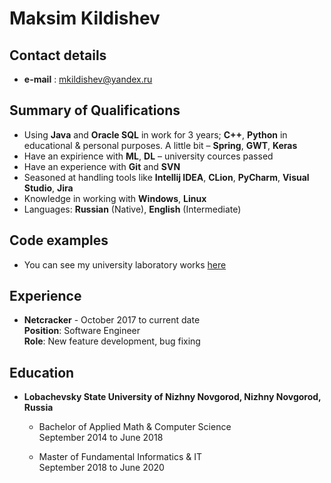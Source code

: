 # **Maksim Kildishev**  

## **Contact details**

* **e-mail** : mkildishev@yandex.ru

## **Summary of Qualifications**

* Using **Java** and **Oracle SQL** in work for 3 years; **C++**, **Python** in educational & personal purposes. A little bit – **Spring**, **GWT**, **Keras**
* Have an expirience with **ML**, **DL** – university cources passed
* Have an experience with **Git** and **SVN**
* Seasoned at handling tools like **Intellij IDEA**, **CLion**, **PyCharm**, **Visual Studio**, **Jira**
* Knowledge in working with **Windows**, **Linux**
* Languages: **Russian** (Native), **English** (Intermediate)

## **Code examples**

* You can see my university laboratory works [here](https://github.com/mkildishev "personal github page")

## **Experience**

* **Netcracker** - October 2017 to current date  
  **Position**: Software Engineer  
  **Role**: New feature development, bug fixing

## **Education**
* **Lobachevsky State University of Nizhny Novgorod, Nizhny Novgorod, Russia**  

  * Bachelor of Applied Math & Computer Science  
    September 2014 to June 2018  
  
  * Master of Fundamental Informatics & IT  
    September 2018 to June 2020







